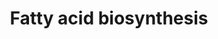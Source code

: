 ---
annotations:
- type: Pathway Ontology
  value: fatty acid biosynthetic pathway
authors:
- MaintBot
- Egonw
- Susan
- L Dupuis
- Eweitz
description: ''
last-edited: 2021-05-26
organisms:
- Gallus gallus
redirect_from:
- /index.php/Pathway:WP789
- /instance/WP789
schema-jsonld:
- '@context': https://schema.org/
  '@id': https://wikipathways.github.io/pathways/WP789.html
  '@type': Dataset
  creator:
    '@type': Organization
    name: WikiPathways
  description: ''
  keywords:
  - ACSL6
  - FASN
  - PC
  - 3-L-Hydroxyacyl-CoA
  - SCD
  - ACSS2
  - ECHDC3
  - Long-Chain fatty acid
  - RCJMB04_26g6
  - ACLY
  - MECR
  - ECHDC1
  - PECR
  - ACSL3
  - ECH1
  - DECR1
  - Citrate
  - ACAA2
  - trans-delta2-enoyl-CoA
  - Malonyl-CoA
  - Acetyl-CoA
  - ACACA
  - Pyruvate
  - Acyl-CoA (n+2)
  - ACSL1
  - ECHS1
  - Fatty acyl CoA
  - Palmitate
  - ECHDC2
  - Oxaloacetate
  - ACSL4
  - ACACB
  - 3-ketoacyl-CoA
  - HADH
  license: CC0
  name: Fatty acid biosynthesis
seo: CreativeWork
title: Fatty acid biosynthesis
wpid: WP789
---
